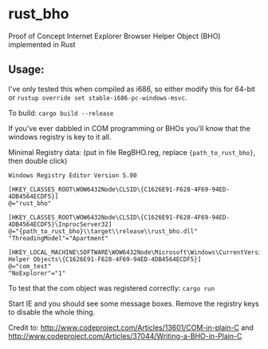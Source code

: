 # rust_bho
Proof of Concept Internet Explorer Browser Helper Object (BHO) implemented in Rust

## Usage:
I've only tested this when compiled as i686, so either modify this for 64-bit or `rustup override set stable-i686-pc-windows-msvc`.

To build: `cargo build --release`

If you've ever dabbled in COM programming or BHOs you'll know that the windows registry is key to it all.

Minimal Registry data: (put in file RegBHO.reg, replace `{path_to_rust_bho}`, then double click)
```
Windows Registry Editor Version 5.00

[HKEY_CLASSES_ROOT\WOW6432Node\CLSID\{C1626E91-F628-4F69-94ED-4DB4564ECDF5}]
@="rust_bho"

[HKEY_CLASSES_ROOT\WOW6432Node\CLSID\{C1626E91-F628-4F69-94ED-4DB4564ECDF5}\InprocServer32]
@="{path_to_rust_bho}\\target\\release\\rust_bho.dll"
"ThreadingModel"="Apartment"

[HKEY_LOCAL_MACHINE\SOFTWARE\WOW6432Node\Microsoft\Windows\CurrentVersion\Explorer\Browser Helper Objects\{C1626E91-F628-4F69-94ED-4DB4564ECDF5}]
@="com_test"
"NoExplorer"="1"
```

To test that the com object was registered correctly: `cargo run`

Start IE and you should see some message boxes.  Remove the registry keys to disable the whole thing.

Credit to: 
http://www.codeproject.com/Articles/13601/COM-in-plain-C
and
http://www.codeproject.com/Articles/37044/Writing-a-BHO-in-Plain-C

